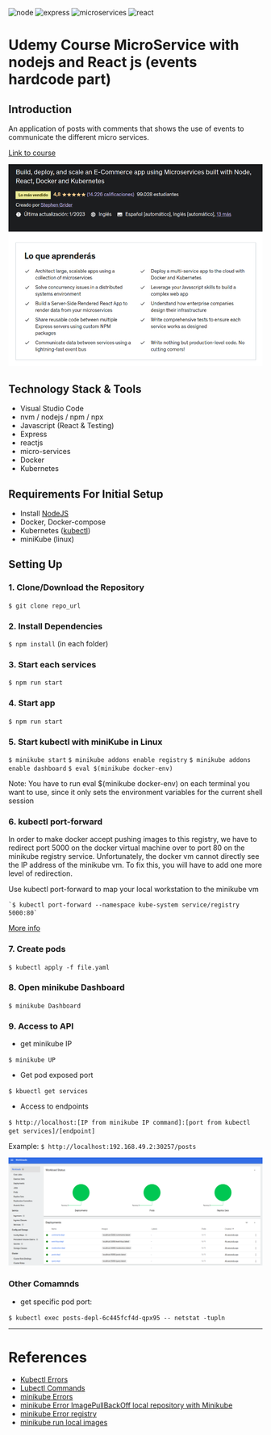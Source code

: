 ![node](https://img.shields.io/badge/node.js-informational?style=flat&logo=node.js&logoColor=white&color=6aa6f8)
![express](https://img.shields.io/badge/express-informational?style=flat&logo=express&logoColor=white&color=6aa6f8)
![microservices](https://img.shields.io/badge/microservices-informational?style=flat&logo=microservices&logoColor=white&color=6aa6f8)
![react](https://img.shields.io/badge/react-informational?style=flat&logo=react&logoColor=white&color=6aa6f8)

# Udemy Course MicroService with nodejs and React js (events hardcode part)

## Introduction

An application of posts with comments that shows the use of events to communicate the different micro services.

[Link to course](https://www.udemy.com/course/microservices-with-node-js-and-react/)

![course image](./.doc/images/course.png)

## Technology Stack & Tools

- Visual Studio Code
- nvm / nodejs / npm / npx
- Javascript (React & Testing)
- Express
- reactjs
- micro-services
- Docker
- Kubernetes

## Requirements For Initial Setup

- Install [NodeJS](https://nodejs.org/)
- Docker, Docker-compose
- Kubernetes ([kubectl](https://kubernetes.io/docs/tasks/tools/install-kubectl-linux/))
- miniKube (linux)

## Setting Up
### 1. Clone/Download the Repository
`$ git clone repo_url`

### 2. Install Dependencies
`$ npm install` (in each folder)

### 3. Start each services

  `$ npm run start`

### 4. Start app

  `$ npm run start`

### 5. Start kubectl with miniKube in Linux

  `$ minikube start`
  `$ minikube addons enable registry`
  `$ minikube addons enable dashboard`
  `$ eval $(minikube docker-env)`

  Note: You have to run eval $(minikube docker-env) on each terminal you want to use, since it only sets the environment variables for the current shell session

### 6. kubectl port-forward

  In order to make docker accept pushing images to this registry, we have to redirect port 5000 on the docker virtual machine over to port 80 on the minikube registry service. Unfortunately, the docker vm cannot directly see the IP address of the minikube vm. To fix this, you will have to add one more level of redirection.

  Use kubectl port-forward to map your local workstation to the minikube vm

    `$ kubectl port-forward --namespace kube-system service/registry 5000:80`

  [More info](https://minikube.sigs.k8s.io/docs/handbook/registry/)


### 7. Create pods

  `$ kubectl apply -f file.yaml`


### 8. Open minikube Dashboard

  `$ minikube Dashboard`


### 9. Access to API

  - get minikube IP

  `$ minikube UP`

  - Get pod exposed port

  `$ kbuectl get services`

  - Access to endpoints

  `$ http://localhost:[IP from minikube IP command]:[port from kubectl get services]/[endpoint]`

  Example: `$ http://localhost:192.168.49.2:30257/posts`


![k8s](./.doc/images/k8s.png)

### Other Comamnds

  - get specific pod port:

  `$ kubectl exec posts-depl-6c445fcf4d-qpx95 -- netstat -tupln`

---

# References

- [Kubectl Errors](./.doc/knowErrors/kubectl-errors.md)
- [Lubectl Commands](./.doc/kubectl-commands.md)
- [minikube Errors](https://stackoverflow.com/questions/60556096/unable-to-get-clusterip-service-url-from-minikube)
- [minikube Error ImagePullBackOff local repository with Minikube](https://stackoverflow.com/questions/38979231/imagepullbackoff-local-repository-with-minikube)
- [minikube Error registry](https://stackoverflow.com/questions/74493358/docker-manifest-unknown-from-local-docker-registry)
- [minikube run local images](https://stackoverflow.com/questions/42564058/how-to-use-local-docker-images-with-minikube)
